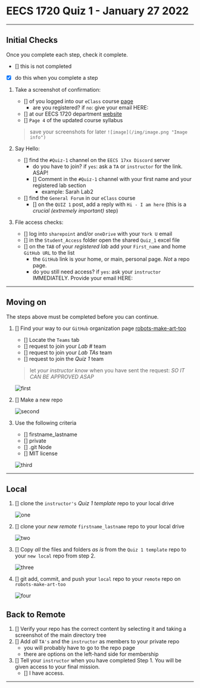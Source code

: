 # EECS 1720 Quiz 1 - January 27 2022

---

## Initial Checks

Once you complete each step, check it complete.

- [] this is not completed
- [X] do this when you complete a step

1. Take a screenshot of confirmation:
   - [] of you logged into our `eClass` course [page](https://eclass.yorku.ca/course/view.php?id=48978)
     - are you registered? if `no`: give your email HERE:
   - [] at our EECS 1720 department [website](https://www.eecs.yorku.ca/course_archive/2021-22/W/1720/)
   - [] `Page 4` of the updated course syllabus

   > save your screenshots for later
   > `![image](/img/image.png "Image info")`

2. Say Hello:
   - [] find the `#Quiz-1` channel on the `EECS 17xx Discord` server
     - do you have to join? if `yes`: ask a `TA` or `instructor` for the link. ASAP!
     - [] Comment in the `#Quiz-1` channel with your first name and your registered lab section
       - example: Sarah Lab2
   - [] find the `General Forum` in our `eClass` course
     - [] on the `QUIZ 1` post, add a reply with `Hi - I am here` (this is a _crucial (extremely important)_ step)

3. File access checks:
   - [] log into `sharepoint` and/or `oneDrive` with your `York U` email
   - [] in the `Student_Access` folder open the shared `Quiz_1` excel file
   - [] on the `TAB` of your _registered lab_ add your `First_name` and home `GitHub URL` to the list
     - the `GitHub` link is your home, or main, personal page. _Not_ a repo page.
     - do you still need access? if `yes`: ask your `instructor` IMMEDIATELY. Provide your email HERE:

---

## Moving on

The steps above must be completed before you can continue.

1. [] Find your way to our `GitHub` organization page [robots-make-art-too](https://github.com/robots-make-art-too)
   - [] Locate the `Teams` tab
   - [] request to join your _Lab #_ team
   - [] request to join your _Lab TAs_ team
   - [] request to join the _Quiz 1_ team

   > let _your instructor know_ when you have sent the request: *SO IT CAN BE APPROVED ASAP*

   ![first](/img/join-team.png "Step 1: Join the team")

2. [] Make a new repo

   ![second](/img/make-repo.png "Step 2: Create a Repo")

3. Use the following criteria
   - [] firstname_lastname
   - [] private
   - [] .git Node
   - [] MIT license

   ![third](/img/criteria.png "Step 3: You must follow this format")

---

## Local

1. [] clone the `instructor's` _Quiz 1 template_ repo to your local drive

   ![one](/img/clone-instr.png "Step 1: Clone the template repo")

2. [] clone your _new remote_ `firstname_lastname` repo to your local drive

   ![two](/img/clone_your.png "Step 2: Clone the template repo")

3. [] Copy _all_ the files and folders _as is_ from the  `Quiz 1 template` repo to your `new local` repo from step 2.

   ![three](/img/copy.png "Step 3: Copy the template repo")

4. [] git add, commit, and push your `local` repo to your `remote` repo on `robots-make-art-too`

   ![four](/img/send-remote.png "Step 4: Push to remote")

## Back to Remote

1. [] Verify your repo has the correct content by selecting it and taking a screenshot of the main directory tree
2. [] Add _all_ `TA's` and the `instructor` as members to your private repo
   - you will probably have to go to the repo page
   - there are options on the left-hand side for membership
3. [] Tell your `instructor` when you have completed Step 1. You will be given access to your final mission.
      - [] I have access.

---
